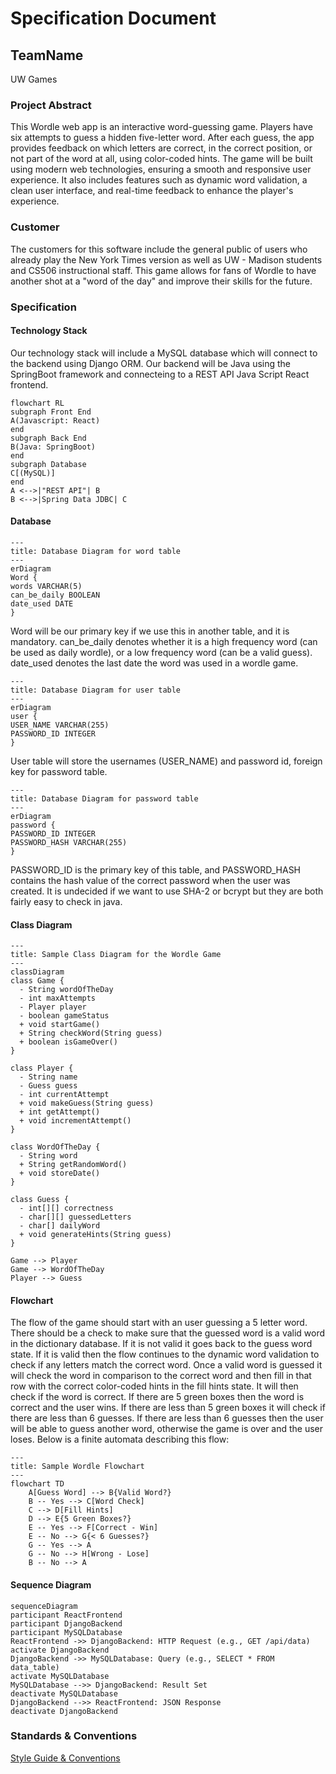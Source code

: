 # Specification Document
## TeamName
UW Games
### Project Abstract
This Wordle web app is an interactive word-guessing game. Players have six attempts to guess a hidden five-letter word. After each guess, the app provides feedback on which letters are correct, in the correct position, or not part of the word at all, using color-coded hints. The game will be built using modern web technologies, ensuring a smooth and responsive user experience. It also includes features such as dynamic word validation, a clean user interface, and real-time feedback to enhance the player's experience.
### Customer
The customers for this software include the general public of users who already play the New York Times version as well as UW - Madison students and CS506 instructional staff. This game allows for fans of Wordle to have another shot at a "word of the day" and improve their skills for the future. 
### Specification
#### Technology Stack
Our technology stack will include a MySQL database which will connect to the backend using Django ORM. Our backend will be Java using the SpringBoot framework and connecteing to a REST API Java Script React frontend.
```mermaid
flowchart RL
subgraph Front End
A(Javascript: React)
end
subgraph Back End
B(Java: SpringBoot)
end
subgraph Database
C[(MySQL)]
end
A <-->|"REST API"| B
B <-->|Spring Data JDBC| C
```
#### Database
```mermaid
---
title: Database Diagram for word table
---
erDiagram
Word {
words VARCHAR(5)
can_be_daily BOOLEAN
date_used DATE
}
```
Word will be our primary key if we use this in another table, and it is mandatory. can_be_daily denotes whether it is a high frequency word (can be used as daily wordle), or a low frequency word (can be a valid guess). date_used denotes the last date the word was used in a wordle game.

```mermaid
---
title: Database Diagram for user table
---
erDiagram
user {
USER_NAME VARCHAR(255)
PASSWORD_ID INTEGER
}
```
User table will store the usernames (USER_NAME) and password id, foreign key for password table.

```mermaid
---
title: Database Diagram for password table
---
erDiagram
password {
PASSWORD_ID INTEGER
PASSWORD_HASH VARCHAR(255)
}
```
PASSWORD_ID is the primary key of this table, and PASSWORD_HASH contains the hash value of the correct password when the user was created. It is undecided if we want to use SHA-2 or bcrypt but they are both fairly easy to check in java.

#### Class Diagram
```mermaid
---
title: Sample Class Diagram for the Wordle Game
---
classDiagram
class Game {
  - String wordOfTheDay
  - int maxAttempts
  - Player player
  - boolean gameStatus
  + void startGame()
  + String checkWord(String guess)
  + boolean isGameOver()
}

class Player {
  - String name
  - Guess guess
  - int currentAttempt
  + void makeGuess(String guess)
  + int getAttempt()
  + void incrementAttempt()
}

class WordOfTheDay {
  - String word
  + String getRandomWord()
  + void storeDate()
}

class Guess {
  - int[][] correctness
  - char[][] guessedLetters
  - char[] dailyWord
  + void generateHints(String guess)
}

Game --> Player
Game --> WordOfTheDay
Player --> Guess
```
#### Flowchart
The flow of the game should start with an user guessing a 5 letter word. There should be a check to make sure that the guessed word is a valid word in the dictionary database. If it is not valid it goes back to the guess word state. If it is valid then the flow continues to the dynamic word validation to check if any letters match the correct word. Once a valid word is guessed it will check the word in comparison to the correct word and then fill in that row with the correct color-coded hints in the fill hints state. It will then check if the word is correct. If there are 5 green boxes then the word is correct and the user wins. If there are less than 5 green boxes it will check if there are less than 6 guesses. If there are less than 6 guesses then the user will be able to guess another word, otherwise the game is over and the user loses. Below is a finite automata describing this flow:
```mermaid
---
title: Sample Wordle Flowchart
---
flowchart TD
    A[Guess Word] --> B{Valid Word?}
    B -- Yes --> C[Word Check]
    C --> D[Fill Hints]
    D --> E{5 Green Boxes?}
    E -- Yes --> F[Correct - Win]
    E -- No --> G{< 6 Guesses?}
    G -- Yes --> A
    G -- No --> H[Wrong - Lose]
    B -- No --> A
```
#### Sequence Diagram
```mermaid
sequenceDiagram
participant ReactFrontend
participant DjangoBackend
participant MySQLDatabase
ReactFrontend ->> DjangoBackend: HTTP Request (e.g., GET /api/data)
activate DjangoBackend
DjangoBackend ->> MySQLDatabase: Query (e.g., SELECT * FROM data_table)
activate MySQLDatabase
MySQLDatabase -->> DjangoBackend: Result Set
deactivate MySQLDatabase
DjangoBackend -->> ReactFrontend: JSON Response
deactivate DjangoBackend
```
### Standards & Conventions
<!--This is a link to a seperate coding conventions document / style guide-->
[Style Guide & Conventions](STYLE.md)

